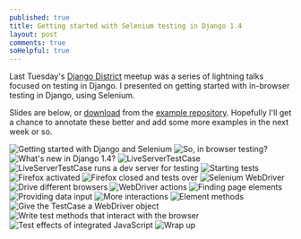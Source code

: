 ```yaml
---
published: true
title: Getting started with Selenium testing in Django 1.4
layout: post
comments: true
soHelpful: true
---
```


Last Tuesday's [Django District](http://www.django-district.org) meetup
was a series of lightning talks focused on testing in Django. I presented
on getting started with in-browser testing in Django, using Selenium.

Slides are below, or
[download](https://github.com/downloads/bennylope/django-selenium-tut/intro-django-selenium.pdf)
from the [example
repository](https://github.com/bennylope/django-selenium-tut).
Hopefully I'll get a chance to annotate these better and add some more
examples in the next week or so.

![Getting started with Django and Selenium](/presentations/intro-django-selenium/intro-django-selenium.001.png)
![So, in browser testing?](/presentations/intro-django-selenium/intro-django-selenium.002.png)
![What's new in Django 1.4?](/presentations/intro-django-selenium/intro-django-selenium.003.png)
![LiveServerTestCase](/presentations/intro-django-selenium/intro-django-selenium.004.png)
![LiveServerTestCase runs a dev server for testing](/presentations/intro-django-selenium/intro-django-selenium.005.png)
![Starting tests](/presentations/intro-django-selenium/intro-django-selenium.006.png)
![Firefox activated](/presentations/intro-django-selenium/intro-django-selenium.007.png)
![Firefox closed and tests over](/presentations/intro-django-selenium/intro-django-selenium.008.png)
![Selenium WebDriver](/presentations/intro-django-selenium/intro-django-selenium.009.png)
![Drive different browsers](/presentations/intro-django-selenium/intro-django-selenium.010.png)
![WebDriver actions](/presentations/intro-django-selenium/intro-django-selenium.011.png)
![Finding page elements](/presentations/intro-django-selenium/intro-django-selenium.012.png)
![Providing data input](/presentations/intro-django-selenium/intro-django-selenium.013.png)
![More interactions](/presentations/intro-django-selenium/intro-django-selenium.014.png)
![Element methods](/presentations/intro-django-selenium/intro-django-selenium.015.png)
![Give the TestCase a WebDriver object](/presentations/intro-django-selenium/intro-django-selenium.016.png)
![Write test methods that interact with the browser](/presentations/intro-django-selenium/intro-django-selenium.017.png)
![Test effects of integrated JavaScript](/presentations/intro-django-selenium/intro-django-selenium.018.png)
![Wrap up](/presentations/intro-django-selenium/intro-django-selenium.019.png)
